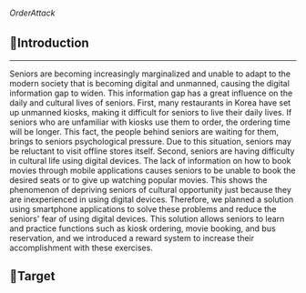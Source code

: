 

 ###### OrderAttack

 
 ## 🍔Introduction
 ---
Seniors are becoming increasingly marginalized and unable to adapt to the modern society that is becoming digital and unmanned, causing the digital information gap to widen. This information gap has a great influence on the daily and cultural lives of seniors.
 First, many restaurants in Korea have set up unmanned kiosks, making it difficult for seniors to live their daily lives. If seniors who are unfamiliar with kiosks use them to order, the ordering time will be longer. This fact, the people behind seniors are waiting for them, brings to seniors psychological pressure. Due to this situation, seniors may be reluctant to visit offline stores itself. 
 Second, seniors are having difficulty in cultural life using digital devices. The lack of information on how to book movies through mobile applications causes seniors to be unable to book the desired seats or to give up watching popular movies. This shows the phenomenon of depriving seniors of cultural opportunity just because they are inexperienced in using digital devices.
 Therefore, we planned a solution using smartphone applications to solve these problems and reduce the seniors' fear of using digital devices. This solution allows seniors to learn and practice functions such as kiosk ordering, movie booking, and bus reservation, and we introduced a reward system to increase their accomplishment  with these exercises.

 
## 🍔Target
<p
![3.png](https://github.com/leeinsunny/OrderAttack/blob/main/3.png)
![4.png](https://github.com/leeinsunny/OrderAttack/blob/main/4.png)
![10.png](https://github.com/leeinsunny/OrderAttack/blob/main/10.png)>



 
